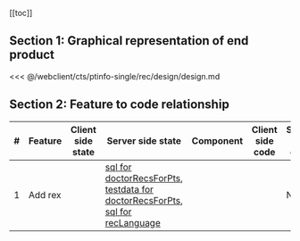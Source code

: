 [[toc]]

## Section 1: Graphical representation of end product

<<< @/webclient/cts/ptinfo-single/rec/design/design.md

## Section 2: Feature to code relationship

| #   | Feature | Client side state | Server side state                                                                                                                                                                                                                                                                                                                                                                                                                                                                                                                        | Component | Client side code | Server side code |
| --- | ------- | ----------------- | ---------------------------------------------------------------------------------------------------------------------------------------------------------------------------------------------------------------------------------------------------------------------------------------------------------------------------------------------------------------------------------------------------------------------------------------------------------------------------------------------------------------------------------------- | --------- | ---------------- | ---------------- |
| 1   | Add rex |                   | [sql for doctorRecsForPts](https://github.com/savantcare/emr/blob/master/webclient/cts/ptinfo-single/rec/db/structure/sc_rec/doctorRecsForPts/structure-gen-on-2020-07-01.sql), [testdata for doctorRecsForPts](https://github.com/savantcare/emr/blob/master/webclient/cts/ptinfo-single/rec/db/structure/sc_rec/doctorRecsForPts/testdata-gen-on-2020-07-01.sql), [sql for recLanguage](https://github.com/savantcare/emr/blob/master/webclient/cts/ptinfo-single/rec/db/structure/sc_rec/recLanguage/structure-gen-on-2020-07-01.sql) |           |                  | None             |
